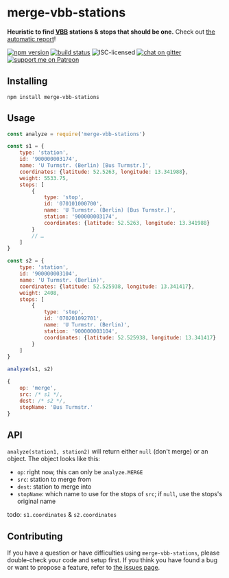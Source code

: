# merge-vbb-stations

**Heuristic to find [VBB](https://en.wikipedia.org/wiki/Verkehrsverbund_Berlin-Brandenburg) stations & stops that should be one.** Check out [the automatic report](https://derhuerst.github.io/merge-vbb-stations/)!

[![npm version](https://img.shields.io/npm/v/merge-vbb-stations.svg)](https://www.npmjs.com/package/merge-vbb-stations)
[![build status](https://img.shields.io/travis/derhuerst/merge-vbb-stations.svg)](https://travis-ci.org/derhuerst/merge-vbb-stations)
![ISC-licensed](https://img.shields.io/github/license/derhuerst/merge-vbb-stations.svg)
[![chat on gitter](https://badges.gitter.im/derhuerst.svg)](https://gitter.im/derhuerst)
[![support me on Patreon](https://img.shields.io/badge/support%20me-on%20patreon-fa7664.svg)](https://patreon.com/derhuerst)


## Installing

```shell
npm install merge-vbb-stations
```


## Usage

```js
const analyze = require('merge-vbb-stations')

const s1 = {
	type: 'station',
	id: '900000003174',
	name: 'U Turmstr. (Berlin) [Bus Turmstr.]',
	coordinates: {latitude: 52.5263, longitude: 13.341988},
	weight: 5533.75,
	stops: [
		{
			type: 'stop',
			id: '070101000700',
			name: 'U Turmstr. (Berlin) [Bus Turmstr.]',
			station: '900000003174',
			coordinates: {latitude: 52.5263, longitude: 13.341988}
		}
		// …
	]
}

const s2 = {
	type: 'station',
	id: '900000003104',
	name: 'U Turmstr. (Berlin)',
	coordinates: {latitude: 52.525938, longitude: 13.341417},
	weight: 2408,
	stops: [
		{
			type: 'stop',
			id: '070201092701',
			name: 'U Turmstr. (Berlin)',
			station: '900000003104',
			coordinates: {latitude: 52.525938, longitude: 13.341417}
		}
	]
}

analyze(s1, s2)
```

```js
{
	op: 'merge',
	src: /* s1 */,
	dest: /* s2 */,
	stopName: 'Bus Turmstr.'
}
```

## API

`analyze(station1, station2)` will return either `null` (don't merge) or an object. The object looks like this:

- `op`: right now, this can only be `analyze.MERGE`
- `src`: station to merge from
- `dest`: station to merge into
- `stopName`: which name to use for the stops of `src`; if `null`, use the stops's original name

todo: `s1.coordinates` & `s2.coordinates`


## Contributing

If you have a question or have difficulties using `merge-vbb-stations`, please double-check your code and setup first. If you think you have found a bug or want to propose a feature, refer to [the issues page](https://github.com/derhuerst/merge-vbb-stations/issues).
